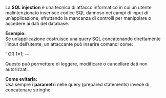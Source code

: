 
La **SQL injection** è una tecnica di attacco informatico in cui un utente malintenzionato inserisce codice SQL dannoso nei campi di input di un’applicazione, sfruttando la mancanza di controlli per manipolare o accedere ai dati del database.

**Esempio:**  
Se un’applicazione costruisce una query SQL concatenando direttamente l’input dell’utente, un attaccante può inserire comandi come:

' OR 1=1; --

Questo può permettere di leggere, modificare o cancellare dati non autorizzati.

**Come evitarla:**  
Usa sempre i **parametri** nelle query (prepared statements) invece di concatenare stringhe.